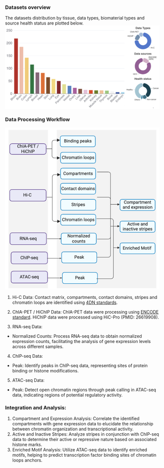 ### Datasets overview

The datasets distribution by tissue, data types, biomaterial types and source health status are plotted below.
![](./assets/images/sample_distribution.png)

### Data Processing Workflow

![](./assets/images/data_pipeline.png)

1. Hi-C Data:
Contact matrix, compartments, contact domains, stripes and chromatin loops are identified using [4DN standards](https://data.4dnucleome.org/resources/data-analysis/hi_c-processing-pipeline).

2. ChIA-PET / HiChIP Data:
ChIA-PET data were processing using [ENCODE standard](https://www.encodeproject.org/pipelines/ENCPL169TBL/). HiChIP data were processed using HiC-Pro (PMID: 26619908).

3. RNA-seq Data:
- Normalized Counts: Process RNA-seq data to obtain normalized expression counts, facilitating the analysis of gene expression levels across different samples.

4. ChIP-seq Data:
- Peak: Identify peaks in ChIP-seq data, representing sites of protein binding or histone modifications.

5. ATAC-seq Data:
- Peak: Detect open chromatin regions through peak calling in ATAC-seq data, indicating regions of potential regulatory activity.

### Integration and Analysis:
1. Compartment and Expression Analysis: Correlate the identified compartments with gene expression data to elucidate the relationship between chromatin organization and transcriptional activity.
2. Active and Inactive Stripes: Analyze stripes in conjunction with ChIP-seq data to determine their active or repressive nature based on associated histone marks.
3. Enriched Motif Analysis: Utilize ATAC-seq data to identify enriched motifs, helping to predict transcription factor binding sites of chromatin loops anchors.